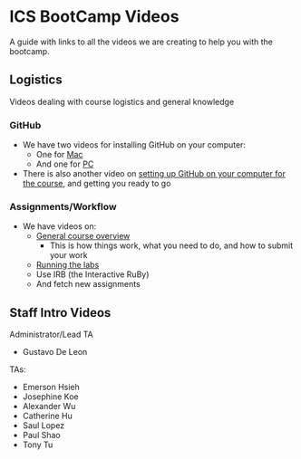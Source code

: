 # ICS BootCamp Videos

A guide with links to all the videos we are creating to help you with the bootcamp.

## Logistics

Videos dealing with course logistics and general knowledge

### GitHub

- We have two videos for installing GitHub on your computer:
  - One for <a href="https://youtu.be/bvRPC-QpLnA">Mac</a>
  - And one for <a href="https://www.youtube.com/watch?v=jQLhLG_rJcs">PC</a>
- There is also another video on <a href="https://youtu.be/343TgCRIxbQ">setting up GitHub on your computer for the course</a>, and getting you ready to go

### Assignments/Workflow

- We have videos on:
	- <a href="https://youtu.be/t3LI7S8nDZQ">General course overview</a>
		- This is how things work, what you need to do, and how to submit your work
	- <a href="https://youtu.be/WDOmF474YVE">Running the labs</a>
	- Use IRB (the Interactive RuBy)
	- And fetch new assignments

## Staff Intro Videos

Administrator/Lead TA

- Gustavo De Leon

TAs:

- Emerson Hsieh
- Josephine Koe
- Alexander Wu
- Catherine Hu
- Saul Lopez
- Paul Shao
- Tony Tu
